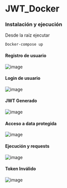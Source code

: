 # JWT_Docker

### Instalación y ejecución
Desde la raíz ejecutar
```
Docker-compose up
```

#### Registro de usuario
![image](https://github.com/ChristopherG19/JWT_Docker/assets/60325784/c2a9af1f-428a-4a03-9b9a-523cfc7f8a48)

#### Login de usuario
![image](https://github.com/ChristopherG19/JWT_Docker/assets/60325784/c20404c6-dbba-4d01-a1b7-44ea10cb18c4)

#### JWT Generado
![image](https://github.com/ChristopherG19/JWT_Docker/assets/60325784/459d231c-3637-4f9d-a25b-2c43094714a3)

#### Acceso a data protegida
![image](https://github.com/ChristopherG19/JWT_Docker/assets/60325784/28d82139-1c2f-46fb-aca8-dcb0773fd94c)

#### Ejecución y requests
![image](https://github.com/ChristopherG19/JWT_Docker/assets/60325784/f871e41f-5518-4eb0-b63b-3d30c9756c17)

#### Token Inválido
![image](https://github.com/ChristopherG19/JWT_Docker/assets/60325784/9af5a66f-a44c-4afe-886b-1c276cbcc1b8)
